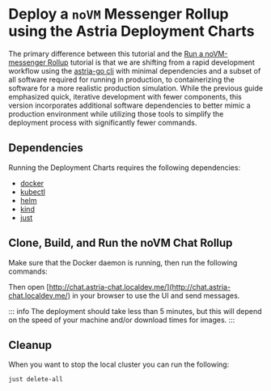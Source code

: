# Deploy a `noVM` Messenger Rollup using the Astria Deployment Charts

The primary difference between this tutorial and the [Run a noVM-messenger
Rollup](./novm-messenger-rollup.md) tutorial is that we are shifting from a
rapid development workflow using the [astria-go
cli](../developer/astria-go/astria-go-installation.md) with minimal dependencies
and a subset of all software required for running in production, to
containerizing the software for a more realistic production simulation. While
the previous guide emphasized quick, iterative development with fewer
components, this version incorporates additional software dependencies to better
mimic a production environment while utilizing those tools to simplify the
deployment process with significantly fewer commands.

## Dependencies

Running the Deployment Charts requires the following dependencies:

- [docker](https://docs.docker.com/get-docker/)
- [kubectl](https://kubernetes.io/docs/tasks/tools/)
- [helm](https://helm.sh/docs/intro/install/)
- [kind](https://kind.sigs.k8s.io/docs/user/quick-start/#installation)
- [just](https://just.systems/man/en/chapter_4.html)

## Clone, Build, and Run the noVM Chat Rollup

Make sure that the Docker daemon is running, then run the following commands:

<!--@include: ../components/_clone-build-deploy-novm-messenger.md-->

Then open
[http://chat.astria-chat.localdev.me/](http://chat.astria-chat.localdev.me/) in
your browser to use the UI and send messages.

::: info
The deployment should take less than 5 minutes, but this will depend on the
speed of your machine and/or download times for images.
:::

## Cleanup

When you want to stop the local cluster you can run the following:

```bash
just delete-all
```
